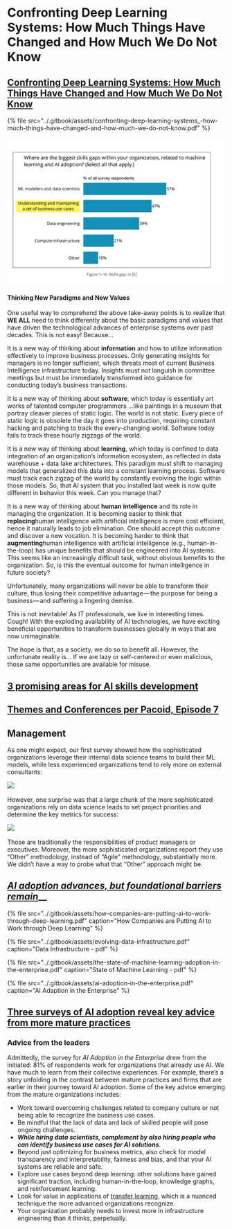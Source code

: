 # Confronting Deep Learning Systems: How Much Things Have Changed and How Much We Do Not Know

## [Confronting Deep Learning Systems: How Much Things Have Changed and How Much We Do Not Know](https://towardsdatascience.com/confronting-deep-learning-systems-how-much-things-have-changed-f067738b728f) <a id="4eb2"></a>

{% file src="../.gitbook/assets/confronting-deep-learning-systems\_-how-much-things-have-changed-and-how-much-we-do-not-know.pdf" %}

![](../.gitbook/assets/screen-shot-2019-03-31-at-11.54.35-am.png)



#### Thinking New Paradigms and New Values <a id="f6d0"></a>

One useful way to comprehend the above take-away points is to realize that **WE ALL** need to think differently about the basic paradigms and values that have driven the technological advances of enterprise systems over past decades. This is not easy! Because…

It is a new way of thinking about **information** and how to utilize information effectively to improve business processes. Only generating insights for managers is no longer sufficient, which threats most of current Business Intelligence infrastructure today. Insights must not languish in committee meetings but must be immediately transformed into guidance for conducting today’s business transactions.

It is a new way of thinking about **software**, which today is essentially art works of talented computer programmers …like paintings in a museum that portray cleaver pieces of static logic. The world is not static. Every piece of static logic is obsolete the day it goes into production, requiring constant hacking and patching to track the every-changing world. Software today fails to track these hourly zigzags of the world.

It is a new way of thinking about **learning**, which today is confined to data integration of an organization’s information ecosystem, as reflected in data warehouse + data lake architectures. This paradigm must shift to managing models that generalized this data into a constant learning process. Software must track each zigzag of the world by constantly evolving the logic within those models. So, that AI system that you installed last week is now quite different in behavior this week. Can you manage that?

It is a new way of thinking about **human intelligence** and its role in managing the organization. It is becoming easier to think that **replacing**human intelligence with artificial intelligence is more cost efficient, hence it naturally leads to job elimination. One should accept this outcome and discover a new vocation. It is becoming harder to think that **augmenting**human intelligence with artificial intelligence \(e.g., human-in-the-loop\) has unique benefits that should be engineered into AI systems. This seems like an increasingly difficult task, without obvious benefits to the organization. So, is this the eventual outcome for human intelligence in future society?

Unfortunately, many organizations will never be able to transform their culture, thus losing their competitive advantage — the purpose for being a business — and suffering a lingering demise.

This is not inevitable! As IT professionals, we live in interesting times. Cough! With the exploding availability of AI technologies, we have exciting beneficial opportunities to transform businesses globally in ways that are now unimaginable.

The hope is that, as a society, we do so to benefit all. However, the unfortunate reality is… If we are lazy or self-centered or even malicious, those same opportunities are available for misuse.

##  [3 promising areas for AI skills development](https://www.oreilly.com/ideas/3-promising-areas-for-ai-skills-development)

## [Themes and Conferences per Pacoid, Episode 7](https://blog.dominodatalab.com/themes-and-conferences-per-pacoid-episode-7/)

## Management

As one might expect, our first survey showed how the sophisticated organizations leverage their internal data science teams to build their ML models, while less experienced organizations tend to rely more on external consultants:

![](https://blog.dominodatalab.com/wp-content/uploads/2019/03/Figure-5c-E7-1024x714.png)

However, one surprise was that a large chunk of the more sophisticated organizations rely on data science leads to set project priorities and determine the key metrics for success:

![](https://blog.dominodatalab.com/wp-content/uploads/2019/03/Figure-6c-E7-1024x610.png)

Those are traditionally the responsibilities of product managers or executives. Moreover, the more sophisticated organizations report they use “Other” methodology, instead of “Agile” methodology, substantially more. We didn’t have a way to probe what that “Other” approach might be.

## [_AI adoption advances, but foundational barriers remain_](https://www.mckinsey.com/featured-insights/artificial-intelligence/ai-adoption-advances-but-foundational-barriers-remain)\_\_

{% file src="../.gitbook/assets/how-companies-are-putting-ai-to-work-through-deep-learning.pdf" caption="How Companies are Putting AI to Work through Deep Learning" %}

{% file src="../.gitbook/assets/evolving-data-infrastructure.pdf" caption="Data Infrastructure - pdf" %}

{% file src="../.gitbook/assets/the-state-of-machine-learning-adoption-in-the-enterprise.pdf" caption="State of Machine Learning - pdf" %}

{% file src="../.gitbook/assets/ai-adoption-in-the-enterprise.pdf" caption="AI Adaption in the Enterprise" %}

## [Three surveys of AI adoption reveal key advice from more mature practices](https://www.oreilly.com/ideas/three-surveys-of-ai-adoption-reveal-key-advice-from-more-mature-practices)

### Advice from the leaders

Admittedly, the survey for _AI Adoption in the Enterprise_ drew from the initiated: 81% of respondents work for organizations that already use AI. We have much to learn from their collective experiences. For example, there’s a story unfolding in the contrast between mature practices and firms that are earlier in their journey toward AI adoption. Some of the key advice emerging from the mature organizations includes:

* Work toward overcoming challenges related to company culture or not being able to recognize the business use cases.
* Be mindful that the lack of data and lack of skilled people will pose ongoing challenges.
* _**While hiring data scientists, complement by also hiring people who can identify business use cases for AI solutions**_.
* Beyond just optimizing for business metrics, also check for model transparency and interpretability, fairness and bias, and that your AI systems are reliable and safe.
* Explore use cases beyond deep learning: other solutions have gained significant traction, including human-in-the-loop, knowledge graphs, and reinforcement learning.
* Look for value in applications of [transfer learning](https://learning.oreilly.com/videos/oreilly-artificial-intelligence/9781491985250/9781491985250-video314919), which is a nuanced technique the more advanced organizations recognize.
* Your organization probably needs to invest more in infrastructure engineering than it thinks, perpetually.

